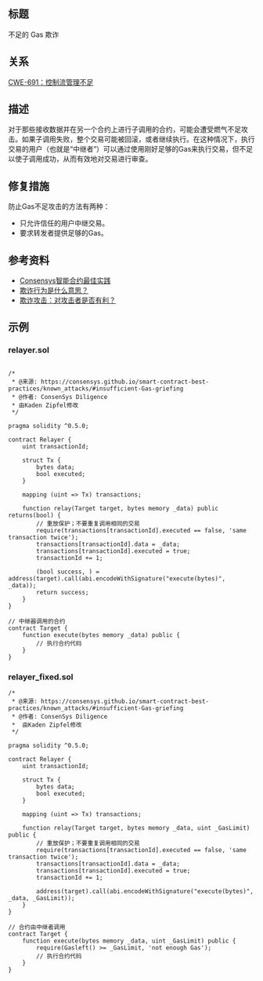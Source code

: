 ## 标题
不足的 Gas 欺诈

## 关系
[CWE-691：控制流管理不足](https://cwe.mitre.org/data/definitions/691.html)

## 描述
对于那些接收数据并在另一个合约上进行子调用的合约，可能会遭受燃气不足攻击。如果子调用失败，整个交易可能被回滚，或者继续执行。在这种情况下，执行交易的用户（也就是“中继者”）可以通过使用刚好足够的Gas来执行交易，但不足以使子调用成功，从而有效地对交易进行审查。

## 修复措施
防止Gas不足攻击的方法有两种：

* 只允许信任的用户中继交易。
* 要求转发者提供足够的Gas。

## 参考资料
* [Consensys智能合约最佳实践](https://consensys.github.io/smart-contract-best-practices/attacks/griefing/)
* [欺诈行为是什么意思？](https://ethereum.stackexchange.com/questions/62829/what-does-griefing-mean)
* [欺诈攻击：对攻击者是否有利？](https://ethereum.stackexchange.com/questions/73261/griefing-attacks-are-they-profitable-for-the-attacker)
## 示例

### relayer.sol
```solidity

/*
 * @来源: https://consensys.github.io/smart-contract-best-practices/known_attacks/#insufficient-Gas-griefing
 * @作者: ConsenSys Diligence
 * 由Kaden Zipfel修改
 */

pragma solidity ^0.5.0;

contract Relayer {
    uint transactionId;

    struct Tx {
        bytes data;
        bool executed;
    }

    mapping (uint => Tx) transactions;

    function relay(Target target, bytes memory _data) public returns(bool) {
        // 重放保护；不要重复调用相同的交易
        require(transactions[transactionId].executed == false, 'same transaction twice');
        transactions[transactionId].data = _data;
        transactions[transactionId].executed = true;
        transactionId += 1;

        (bool success, ) = address(target).call(abi.encodeWithSignature("execute(bytes)", _data));
        return success;
    }
}

// 中继器调用的合约
contract Target {
    function execute(bytes memory _data) public {
        // 执行合约代码
    }
}
```

### relayer_fixed.sol
```solidity
/*
 * @来源: https://consensys.github.io/smart-contract-best-practices/known_attacks/#insufficient-Gas-griefing
 * @作者: ConsenSys Diligence
 *  由Kaden Zipfel修改
 */

pragma solidity ^0.5.0;

contract Relayer {
    uint transactionId;

    struct Tx {
        bytes data;
        bool executed;
    }

    mapping (uint => Tx) transactions;

    function relay(Target target, bytes memory _data, uint _GasLimit) public {
        // 重放保护；不要重复调用相同的交易
        require(transactions[transactionId].executed == false, 'same transaction twice');
        transactions[transactionId].data = _data;
        transactions[transactionId].executed = true;
        transactionId += 1;

        address(target).call(abi.encodeWithSignature("execute(bytes)", _data, _GasLimit));
    }
}

// 合约由中继者调用
contract Target {
    function execute(bytes memory _data, uint _GasLimit) public {
        require(Gasleft() >= _GasLimit, 'not enough Gas');
        // 执行合约代码
    }
}
```